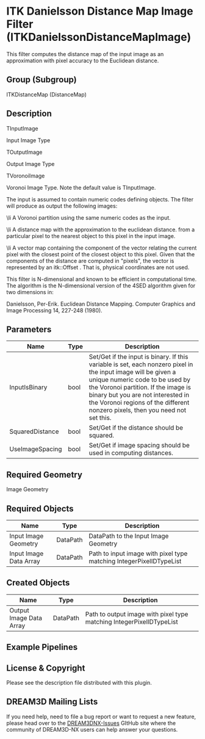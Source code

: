 # ITK Danielsson Distance Map Image Filter (ITKDanielssonDistanceMapImage)

This filter computes the distance map of the input image as an approximation with pixel accuracy to the Euclidean distance.

## Group (Subgroup)

ITKDistanceMap (DistanceMap)

## Description

TInputImage

Input Image Type 




TOutputImage

Output Image Type 




TVoronoiImage

Voronoi Image Type. Note the default value is TInputImage.



The input is assumed to contain numeric codes defining objects. The filter will produce as output the following images:



\li A Voronoi partition using the same numeric codes as the input. 


\li A distance map with the approximation to the euclidean distance. from a particular pixel to the nearest object to this pixel in the input image. 


\li A vector map containing the component of the vector relating the current pixel with the closest point of the closest object to this pixel. Given that the components of the distance are computed in "pixels", the vector is represented by an itk::Offset . That is, physical coordinates are not used.



This filter is N-dimensional and known to be efficient in computational time. The algorithm is the N-dimensional version of the 4SED algorithm given for two dimensions in:

Danielsson, Per-Erik. Euclidean Distance Mapping. Computer Graphics and Image Processing 14, 227-248 (1980).

## Parameters

| Name | Type | Description |
|------|------|-------------|
| InputIsBinary | bool | Set/Get if the input is binary. If this variable is set, each nonzero pixel in the input image will be given a unique numeric code to be used by the Voronoi partition. If the image is binary but you are not interested in the Voronoi regions of the different nonzero pixels, then you need not set this. |
| SquaredDistance | bool | Set/Get if the distance should be squared. |
| UseImageSpacing | bool | Set/Get if image spacing should be used in computing distances. |

## Required Geometry

Image Geometry

## Required Objects

| Name |Type | Description |
|-----|------|-------------|
| Input Image Geometry | DataPath | DataPath to the Input Image Geometry |
| Input Image Data Array | DataPath | Path to input image with pixel type matching IntegerPixelIDTypeList |

## Created Objects

| Name |Type | Description |
|-----|------|-------------|
| Output Image Data Array | DataPath | Path to output image with pixel type matching IntegerPixelIDTypeList |

## Example Pipelines

## License & Copyright

Please see the description file distributed with this plugin.

## DREAM3D Mailing Lists

If you need help, need to file a bug report or want to request a new feature, please head over to the [DREAM3DNX-Issues](https://github.com/BlueQuartzSoftware/DREAM3DNX-Issues/discussions) GItHub site where the community of DREAM3D-NX users can help answer your questions.
